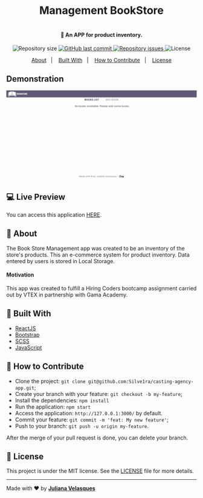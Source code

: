 <h1 align="center"> Management BookStore <h1>

<h4 align="center">
  🚀 An APP for product inventory.
</h4>

<p align="center">
  
  <img alt="Repository size" src="https://img.shields.io/github/repo-size/JulianaVelasques/ManagementBookStore">
  
  <a href="https://github.com/JulianaVelasques/ManagementBookStore/commits/main">
    <img alt="GitHub last commit" src="https://img.shields.io/github/last-commit/JulianaVelasques/ManagementBookStore">
  </a>

  <a href="https://github.com/JulianaVelasques/ManagementBookStore/issues">
    <img alt="Repository issues" src="https://img.shields.io/github/issues/JulianaVelasques/ManagementBookStore">
  </a>

  <img alt="License" src="https://img.shields.io/badge/license-MIT-brightgreen">
</p>

<p align="center">
  <a href="#page_with_curl-about">About</a>&nbsp;&nbsp;&nbsp;|&nbsp;&nbsp;&nbsp;
  <a href="#wrench-built-with">Built With</a>&nbsp;&nbsp;&nbsp;|&nbsp;&nbsp;&nbsp;
  <a href="#-how-to-contribute">How to Contribute</a>&nbsp;&nbsp;&nbsp;|&nbsp;&nbsp;&nbsp;
  <a href="#memo-license">License</a>
</p>
  
## Demonstration
![Demo](Demo.gif)

## 💻 Live Preview

You can access this application [HERE](https://management-book-store.vercel.app/). 

## :page_with_curl: About

The Book Store Management app was created to be an inventory of the store's products. This an e-commerce system for product inventory. Data entered by users is stored in Local Storage.



#### Motivation
This app was created to fulfill a Hiring Coders bootcamp assignment carried out by VTEX in partnership with Gama Academy.


## :wrench: Built With

- [ReactJS](https://reactjs.org/)
- [Bootstrap](https://getbootstrap.com/docs/4.5/getting-started/introduction/)
- [SCSS](https://sass-lang.com/)
- [JavaScript](https://www.javascript.com/)

## 🤔 How to Contribute

- Clone the project: `git clone git@github.com:Silve1ra/casting-agency-app.git`;
- Create your branch with your feature: `git checkout -b my-feature`;
- Install the dependencies: `npm install`
- Run the application: `npm start`
- Access the application: `http://127.0.0.1:3000/` by default.
- Commit your feature: `git commit -m 'feat: My new feature'`;
- Push to your branch: `git push -u origin my-feature`.

After the merge of your pull request is done, you can delete your branch.

## :memo: License

This project is under the MIT license. See the [LICENSE](LICENSE.md) file for more details.

---

Made with ♥ by <tr>
    <td align="center"><a href="https://github.com/JulianaVelasques"><b>Juliana Velasques</b></a><br /></td>
<tr>

